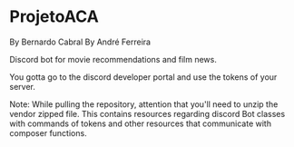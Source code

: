 # ProjetoACA
By Bernardo Cabral
By André Ferreira

Discord bot for movie recommendations and film news.

You gotta go to the discord developer portal and use the tokens of your server.

Note: While pulling the repository, attention that you'll need to unzip the vendor zipped file. This contains resources regarding discord Bot classes with commands of tokens and other resources that communicate with composer functions.

